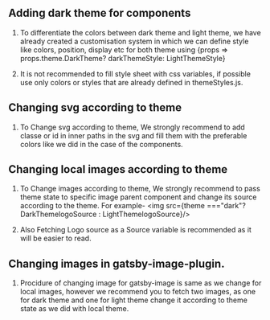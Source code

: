 ## Adding dark theme for components

1. To differentiate the colors between dark theme and light theme, we have already created a customisation system in which we can define style like colors, position, display etc for both theme using {props => props.theme.DarkTheme? darkThemeStyle: LightThemeStyle} 
  
2. It is not recommended to fill style sheet with css variables, if possible use only colors or styles that are already defined in themeStyles.js.


## Changing svg according to theme

1. To Change svg according to theme, We strongly recommend to add classe or id in inner paths in the svg and fill them with the preferable colors like we did in the case of the components.

## Changing local images according to theme

1. To Change images according to theme, We strongly recommend to pass theme state to specific image parent component and change its source according to the theme. For example- <img src={theme ==="dark"? DarkThemelogoSource : LightThemelogoSource}/> 

2. Also Fetching Logo source as a Source variable is recommended as it will be easier to read.

## Changing images in gatsby-image-plugin.

1. Procidure of changing image for gatsby-image is same as we change for local images, however we recommend you to fetch two images, as one for dark theme and one for light theme change it according to theme state as we did with local theme.